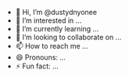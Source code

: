 - 👋 Hi, I’m @dustydnyonee
- 👀 I’m interested in ...
- 🌱 I’m currently learning ...
- 💞️ I’m looking to collaborate on ...
- 📫 How to reach me ...
- 😄 Pronouns: ...
- ⚡ Fun fact: ...

<!---
dustydnyonee/dustydnyonee is a ✨ special ✨ repository because its `README.md` (this file) appears on your GitHub profile.
You can click the Preview link to take a look at your changes.
--->
